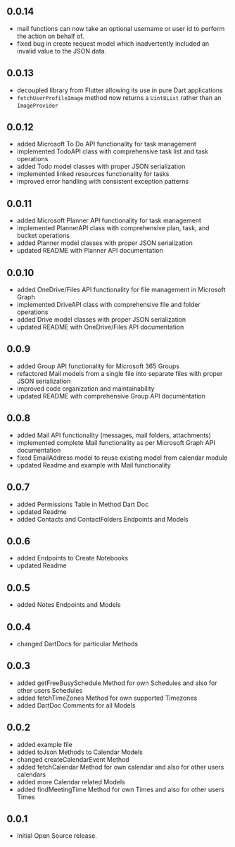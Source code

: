 ## 0.0.14

* mail functions can now take an optional username or user id to perform the action on behalf of.
* fixed bug in create request model which inadvertently included an invalid value to the JSON data.

## 0.0.13

* decoupled library from Flutter allowing its use in pure Dart applications
* `fetchUserProfileImage` method now returns a `Uint8List` rather than an `ImageProvider`

## 0.0.12

* added Microsoft To Do API functionality for task management
* implemented TodoAPI class with comprehensive task list and task operations
* added Todo model classes with proper JSON serialization
* implemented linked resources functionality for tasks
* improved error handling with consistent exception patterns

## 0.0.11

* added Microsoft Planner API functionality for task management
* implemented PlannerAPI class with comprehensive plan, task, and bucket operations
* added Planner model classes with proper JSON serialization
* updated README with Planner API documentation

## 0.0.10

* added OneDrive/Files API functionality for file management in Microsoft Graph
* implemented DriveAPI class with comprehensive file and folder operations
* added Drive model classes with proper JSON serialization
* updated README with OneDrive/Files API documentation

## 0.0.9

* added Group API functionality for Microsoft 365 Groups
* refactored Mail models from a single file into separate files with proper JSON serialization
* improved code organization and maintainability
* updated README with comprehensive Group API documentation

## 0.0.8

* added Mail API functionality (messages, mail folders, attachments)
* implemented complete Mail functionality as per Microsoft Graph API documentation
* fixed EmailAddress model to reuse existing model from calendar module
* updated Readme and example with Mail functionality

## 0.0.7

* added Permissions Table in Method Dart Doc
* updated Readme
* added Contacts and ContactFolders Endpoints and Models

## 0.0.6

* added Endpoints to Create Notebooks
* updated Readme

## 0.0.5

* added Notes Endpoints and Models

## 0.0.4

* changed DartDocs for particular Methods

## 0.0.3

* added getFreeBusySchedule Method for own Schedules and also for other users Schedules
* added fetchTimeZones Method for own supported Timezones
* added DartDoc Comments for all Models

## 0.0.2

* added example file
* added toJson Methods to Calendar Models
* changed createCalendarEvent Method
* added fetchCalendar Method for own calendar and also for other users calendars
* added more Calendar related Models
* added findMeetingTime Method for own Times and also for other users Times

## 0.0.1

* Initial Open Source release.
